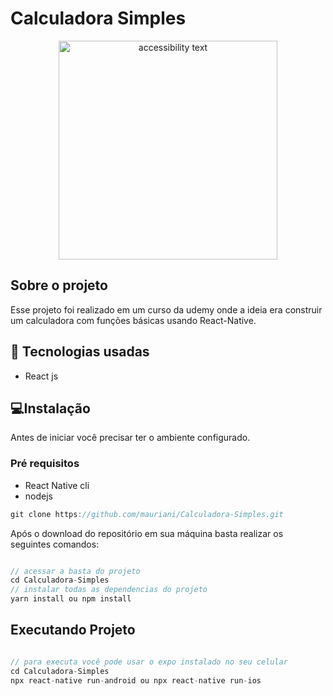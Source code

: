 # Calculadora Simples

<p align="center">
  <img src="https://github.com/mauriani/calculadoraSimples/blob/master/LayoutCalculadora.jpeg" width="350" alt="accessibility text">
</p>

## Sobre o projeto

Esse projeto foi realizado em um curso da udemy onde a ideia era construir um calculadora com funções básicas usando React-Native.

## 🚀 Tecnologias usadas

- React js

## 💻Instalação

Antes de iniciar você precisar ter o ambiente configurado.

### Pré requisitos

- React Native cli
- nodejs

```jsx
git clone https://github.com/mauriani/Calculadora-Simples.git
```

Após o download do repositório em sua máquina basta realizar os seguintes comandos:

```jsx

// acessar a basta do projeto
cd Calculadora-Simples
// instalar todas as dependencias do projeto
yarn install ou npm install

```

## Executando Projeto

```jsx

// para executa você pode usar o expo instalado no seu celular
cd Calculadora-Simples
npx react-native run-android ou npx react-native run-ios
```


